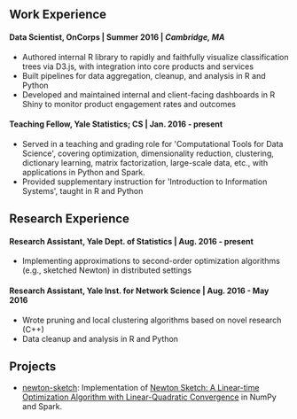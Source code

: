 ## Work Experience
#### **Data Scientist, OnCorps** | Summer 2016 | *Cambridge, MA*

* Authored internal R library to rapidly and faithfully visualize
  classification trees via D3.js, with integration into core products and
  services 
* Built pipelines for data aggregation, cleanup, and analysis in R and
  Python 
* Developed and maintained internal and client-facing dashboards in R Shiny
  to monitor product engagement rates and outcomes 

#### **Teaching Fellow, Yale Statistics; CS** | Jan. 2016 - present
* Served in a teaching and grading role for 'Computational Tools for Data
  Science', covering optimization, dimensionality reduction, clustering,
  dictionary learning, matrix factorization, large-scale data, etc., with
  applications in Python and Spark.
* Provided supplementary instruction for 'Introduction to Information Systems',
  taught in R and Python 

## Research Experience
#### **Research Assistant, Yale Dept. of Statistics** | Aug. 2016 - present
* Implementing approximations to second-order optimization algorithms (e.g.,
  sketched Newton) in distributed settings 

#### **Research Assistant, Yale Inst. for Network Science** | Aug. 2016 - May 2016
* Wrote pruning and local clustering algorithms based on novel research (C++)
* Data cleanup and analysis in R and Python 

## Projects
* [newton-sketch](https://github.com/huisaddison/newton-sketch): Implementation of [Newton Sketch: A Linear-time Optimization Algorithm with Linear-Quadratic Convergence](https://arxiv.org/abs/1505.02250) in NumPy and Spark.


